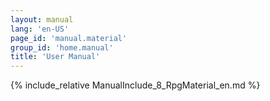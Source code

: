 ```yaml
---
layout: manual
lang: 'en-US'
page_id: 'manual.material'
group_id: 'home.manual'
title: 'User Manual'
---
```

{% include_relative ManualInclude_8_RpgMaterial_en.md %}